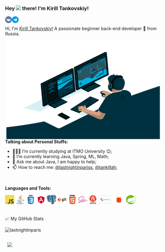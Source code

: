 ### Hey <img src="https://media.giphy.com/media/hvRJCLFzcasrR4ia7z/giphy.gif" width="25px"> there! I'm Kirill Tankovskiy!

<a href="https://vk.com/tankillah">
  <img align="left" alt="Kirill's vk.com" width="22px" src="https://github.com/lastnightinparis/lastnightinparis/blob/master/vk.svg" />
</a>
<a href="https://open.spotify.com/user/e90fe4zsndbm6xoe2t7t8kogf?si=WaLKpwvWTle0btle2qPb6g">
  <img align="left" alt="Kirill's telegram" width="22px" src="https://github.com/lastnightinparis/lastnightinparis/blob/master/telegram.svg" />
</a>
<br />


Hi, I'm [Kirill Tankovskiy!](https://vk.com/tankillah) A passionate beginner back-end developer 🚀 from Russia.

  <img align="right" alt="GIF" src="https://github.com/lastnightinparis/lastnightinparis/blob/master/code.gif?raw=true" width="500" height="320" />
  
**Talking about Personal Stuffs:**

- 👨🏽‍💻 I’m currently studying at ITMO University :wink:;
- 🌱 I’m currently learning Java, Spring, ML, Math; 
- 💬 Ask me about Java, I am happy to help;
- 📫 How to reach me: [@lastnightinpariss](https://t.me/lastnightinpariss), [@tankillah](https://vk.com/tankillah);
<br />

**Languages and Tools:** 

<code><img height="30" src="https://raw.githubusercontent.com/github/explore/80688e429a7d4ef2fca1e82350fe8e3517d3494d/topics/javascript/javascript.png"></code>
<code><img height="30" src="https://raw.githubusercontent.com/github/explore/80688e429a7d4ef2fca1e82350fe8e3517d3494d/topics/java/java.png"></code>
<code><img height="30" src="https://raw.githubusercontent.com/github/explore/80688e429a7d4ef2fca1e82350fe8e3517d3494d/topics/css/css.png"></code>
<code><img height="30" src="https://raw.githubusercontent.com/github/explore/80688e429a7d4ef2fca1e82350fe8e3517d3494d/topics/angular/angular.png"></code>
<code><img height="30" src="https://raw.githubusercontent.com/github/explore/80688e429a7d4ef2fca1e82350fe8e3517d3494d/topics/postgresql/postgresql.png"></code>
<code><img height="30" src="https://raw.githubusercontent.com/github/explore/80688e429a7d4ef2fca1e82350fe8e3517d3494d/topics/git/git.png"></code>
<code><img height="30" src="https://raw.githubusercontent.com/github/explore/80688e429a7d4ef2fca1e82350fe8e3517d3494d/topics/html/html.png"></code>
<code><img height="30" src="https://raw.githubusercontent.com/github/explore/80688e429a7d4ef2fca1e82350fe8e3517d3494d/topics/sass/sass.png"></code>
<code><img height="30" src="https://raw.githubusercontent.com/github/explore/80688e429a7d4ef2fca1e82350fe8e3517d3494d/topics/antlr/antlr.png"></code>
<code><img height="30" src="https://github.com/lastnightinparis/lastnightinparis/blob/master/hibernate.jpg"></code>
<code><img height="30" src="https://github.com/lastnightinparis/lastnightinparis/blob/master/oracle.jpg"></code>
<code><img height="30" src="https://github.com/lastnightinparis/lastnightinparis/blob/master/ico-spring.svg"></code>
<br />
<br />
<br />
📈 My GitHub Stats

<p align="left"> <img src="https://github-readme-stats.vercel.app/api?username=lastnightinparis&show_icons=true&theme=gotham" alt="lastnightinparis" />
 <br />
 <br />
  
<code align = "right"> ![](https://visitor-badge.glitch.me/badge?page_id=lnp.lnp) </code>
